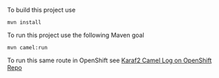 To build this project use

    mvn install

To run this project use the following Maven goal

    mvn camel:run

To run this same route in OpenShift see [Karaf2 Camel Log on OpenShift Repo](https://github.com/gbengataylor/karaf2-camel-log)
